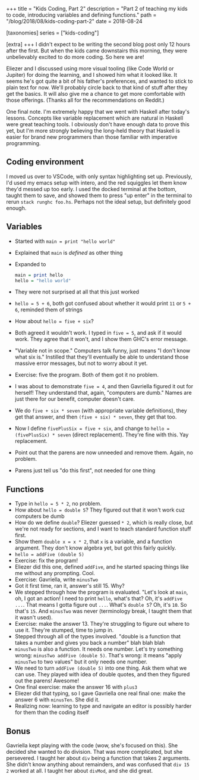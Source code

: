 +++
title = "Kids Coding, Part 2"
description = "Part 2 of teaching my kids to code, introducing variables and defining functions."
path = "/blog/2018/08/kids-coding-part-2"
date = 2018-08-24

[taxonomies]
series = ["kids-coding"]

[extra]
+++
I didn't expect to be writing the second blog post only 12 hours after the
first. But when the kids came downstairs this morning, they were unbelievably
excited to do more coding. So here we are!

Eliezer and I discussed using more visual tooling (like Code World or Jupiter)
for doing the learning, and I showed him what it looked like. It seems he's got
quite a bit of his father's preferences, and wanted to stick to plain text for
now. We'll probably circle back to that kind of stuff after they get the
basics. It will also give me a chance to get more comfortable with those
offerings. (Thanks all for the recommendations on Reddit.)

One final note. I'm extremely happy that we went with Haskell after today's
lessons. Concepts like variable replacement which are natural in Haskell were
great teaching tools. I obviously don't have enough data to prove this yet, but
I'm more strongly believing the long-held theory that Haskell is easier for
brand new programmers than those familiar with imperative programming.

## Coding environment

I moved us over to VSCode, with only syntax highlighting set up. Previously,
I'd used my emacs setup with intero, and the red squiggles let them know they'd
messed up too early. I used the docked terminal at the bottom, taught them to
save, and showed them to press "up enter" in the terminal to rerun `stack
runghc foo.hs`. Perhaps not the ideal setup, but definitely good enough.

## Variables

* Started with `main = print "hello world"`
* Explained that `main` is _defined_ as other thing
*   Expanded to

    ```haskell
    main = print hello
    hello = "hello world"
    ```
* They were not surprised at all that this just worked
* `hello = 5 + 6`, both got confused about whether it would print `11` or `5 + 6`, reminded them of strings
* How about `hello = five + six`?
* Both agreed it wouldn't work. I typed in `five = 5`, and ask if it would
  work. They agree that it won't, and I show them GHC's error message.
* "Variable not in scope." Computers talk funny, just means "I don't know what
  six is." Instilled that they'll eventually be able to understand those
  massive error messages, but not to worry about it yet.
* Exercise: five the program. Both of them got it no problem.
* I was about to demonstrate `five = 4`, and then Gavriella figured it out for
  herself! They understand that, again, "computers are dumb." Names are just
  there for our benefit, computer doesn't care.
* We do `five + six * seven` (with appropriate variable definitions), they get
  that answer, and then `(five + six) * seven`, they get that too.
* Now I define `fivePlusSix = five + six`, and change to `hello = (fivePlusSix) * seven`
  (direct replacement). They're fine with this. Yay replacement.
* Point out that the parens are now unneeded and remove them. Again, no
  problem.
* Parens just tell us "do this first", not needed for one thing

## Functions

* Type in `hello = 5 * 2`, no problem.
* How about `hello = double 5`? They figured out that it won't work cuz
  computers be dumb
* How do we define `double`? Eliezer guessed `* 2`, which is really close, but
  we're not ready for sections, and I want to teach standard function stuff
  first.
* Show them `double x = x * 2`, that `x` is a variable, and a function
  argument. They don't know algebra yet, but got this fairly quickly.
* `hello = addFive (double 5)`
* Exercise: fix the program!
* Eliezer did this one, defined `addFive`, and he started spacing things like
  me without any prompting. Cool.
* Exercise: Gavriella, write `minusTwo`
* Got it first time, ran it, answer's still 15. Why?
* We stepped through how the program is evaluated. "Let's look at `main`, oh, I
  got an action! I need to print `hello`, what's that? Oh, it's `addFive ...`.
  That means I gotta figure out `...`. What's `double 5`? Oh, it's `10`. So
  that's `15`. And `minusTwo` was never (terminology break, I taught them that
  it wasn't used).
* Exercise: make the answer 13. They're struggling to figure out where to use
  it. They're stumped, time to jump in.
* Stepped through all of the types involved. "double is a function that takes a
  number and gives you back a number" blah blah blah
* `minusTwo` is also a function. It needs one number. Let's try something
  wrong: `minusTwo addFive (double 5)`.  That's wrong: it means "apply
  `minusTwo` to two values" but it only needs one number.
* We need to turn `addFive (double 5)` into one thing. Ask them what we can
  use.  They played with idea of double quotes, and then they figured out the
  parens! Awesome!
* One final exercise: make the answer 16 with `plus3`
* Eliezer did that typing, so I gave Gavriella one real final one: make the
  answer 6 with `minusTen`. She did it.
* Realizing now: learning to type and navigate an editor is possibly harder for
  them than the coding itself

## Bonus

Gavriella kept playing with the code (wow, she's focused on this). She decided
she wanted to do division. That was more complicated, but she persevered. I
taught her about `div` being a function that takes 2 arguments. She didn't know
anything about remainders, and was confused that `div 15 2` worked at all. I
taught her about `divMod`, and she did great.
